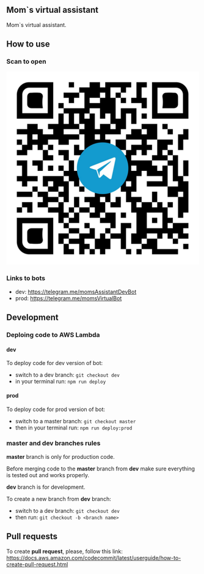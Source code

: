 ## Mom`s virtual assistant

Mom`s virtual assistant.


## How to use

### Scan to open

![QRcode](./images/prod-qr-code.jpg)

### Links to bots
- dev: <https://telegram.me/momsAssistantDevBot>
- prod: <https://telegram.me/momsVirtualBot>


## Development

### Deploing code to AWS Lambda

#### dev

To deploy code for dev version of bot:

- switch to a dev branch: `git checkout dev`
- in your terminal run:  `npm run deploy`
    
#### prod

To deploy code for prod version of bot:

- switch to a master branch: `git checkout master`
- then in your terminal run: `npm run deploy:prod`

### master and dev branches rules

**master** branch is only for production code.

Before merging code to the **master** branch from **dev** make sure everything is tested out and works properly.

**dev** branch is for development.

To create a new branch from **dev** branch:

- switch to a dev branch: `git checkout dev`
- then run: `git checkout -b <branch name>`

## Pull requests

To create **pull request**, please, follow this link: 
<https://docs.aws.amazon.com/codecommit/latest/userguide/how-to-create-pull-request.html>